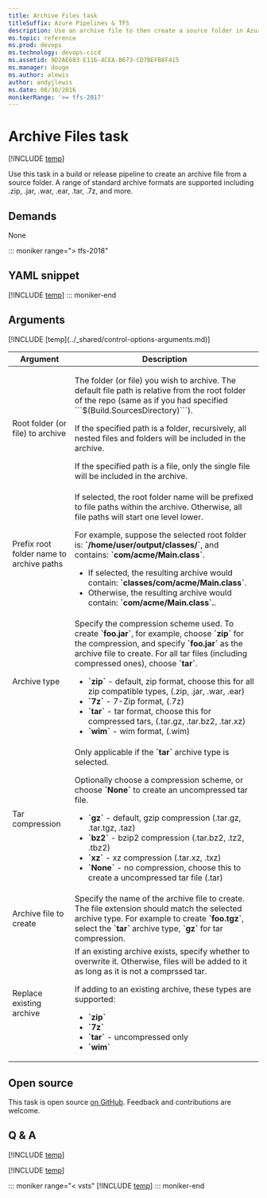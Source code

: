 ```yaml
---
title: Archive Files task
titleSuffix: Azure Pipelines & TFS
description: Use an archive file to then create a source folder in Azure Pipelines and Team Foundation Server (TFS)  
ms.topic: reference
ms.prod: devops
ms.technology: devops-cicd
ms.assetid: 9D2AE683-E116-4CEA-B673-CD7BEFB8F415
ms.manager: douge
ms.author: alewis
author: andyjlewis
ms.date: 08/30/2016
monikerRange: '>= tfs-2017'
---
```


# Archive Files task

[!INCLUDE [temp](../../_shared/version-tfs-2017-rtm.md)]

Use this task in a build or release pipeline to create an archive file from a source folder.
A range of standard archive formats are supported including .zip, .jar, .war, .ear, .tar, .7z, and more.

## Demands

None

::: moniker range="> tfs-2018"
## YAML snippet
[!INCLUDE [temp](../_shared/yaml/ArchiveFilesV2.md)]
::: moniker-end

## Arguments

<table>
<thead>
<tr>
<th>Argument</th>
<th>Description</th>
</tr>
</thead>
<tr>
<td>Root folder (or file) to archive</td>
<td>
<p>The folder (or file) you wish to archive. The default file path is relative from the root folder of the repo (same as if you had specified ```$(Build.SourcesDirectory)```).</p>
<p>If the specified path is a folder, recursively, all nested files and folders will be included in the archive.</p>
<p>If the specified path is a file, only the single file will be included in the archive.</p>
</td>
</tr>
<tr>
<td>Prefix root folder name to archive paths</td>
<td>If selected, the root folder name will be prefixed to file paths within the archive.  Otherwise, all file paths will start one level lower.
<p>For example, suppose the selected root folder is: <b>`/home/user/output/classes/`</b>, and contains: <b>`com/acme/Main.class`</b>.
<ul>
    <li>If selected, the resulting archive would contain: <b>`classes/com/acme/Main.class`</b>.
    </li>
    <li>Otherwise, the resulting archive would contain: <b>`com/acme/Main.class`.</b>.
    </li>
</ul>
</td>
</tr>
<tr>
<td>Archive type</td>
<td>Specify the compression scheme used.  To create <b>`foo.jar`</b>, for example, choose <b>`zip`</b> for the compression, and specify <b>`foo.jar`</b> as the archive file to create.  For all tar files (including compressed ones), choose <b>`tar`</b>.
<p>
<ul>
<li><b>`zip`</b> - default, zip format, choose this for all zip compatible types, (.zip, .jar, .war, .ear)</li>
<li><b>`7z`</b> - 7-Zip format, (.7z)</li>
<li><b>`tar`</b> - tar format, choose this for compressed tars, (.tar.gz, .tar.bz2, .tar.xz)</li>
<li><b>`wim`</b> - wim format, (.wim)</li>
</ul>
</td>
</tr>
<tr>
<td>Tar compression</td>
<td>Only applicable if the <b>`tar`</b> archive type is selected.
<p>Optionally choose a compression scheme, or choose <b>`None`</b> to create an uncompressed tar file.
<ul>
<li><b>`gz`</b> - default, gzip compression (.tar.gz, .tar.tgz, .taz)</li>
<li><b>`bz2`</b> - bzip2 compression (.tar.bz2, .tz2, .tbz2)</li>
<li><b>`xz`</b> - xz compression (.tar.xz, .txz)</li>
<li><b>`None`</b> - no compression, choose this to create a uncompressed tar file (.tar)</li>
</ul>
</td>
</tr>
<tr>
<td>Archive file to create</td>
<td>Specify the name of the archive file to create. The file extension should match the selected archive type.  For example to create <b>`foo.tgz`</b>, select the <b>`tar`</b> archive type, <b>`gz`</b> for tar compression.
</td>
</tr>
<tr>
<td>Replace existing archive</td>
<td>If an existing archive exists, specify whether to overwrite it.  Otherwise, files will be added to it as long as it is not a comprssed tar.
<p>If adding to an existing archive, these types are supported:</p>
<ul>
<li><b>`zip`</b></li>
<li><b>`7z`</b></li>
<li><b>`tar`</b> - uncompressed only</li>
<li><b>`wim`</b></li>
</ul>
</td>
</tr>
<tr>
</tr>
[!INCLUDE [temp](../_shared/control-options-arguments.md)]
</table>

## Open source

This task is open source [on GitHub](https://github.com/Microsoft/azure-pipelines-tasks). Feedback and contributions are welcome.

## Q & A

<!-- BEGINSECTION class="md-qanda" -->

[!INCLUDE [temp](../_shared/build-step-common-qa.md)]

[!INCLUDE [temp](../../_shared/qa-agents.md)]

::: moniker range="< vsts"
[!INCLUDE [temp](../../_shared/qa-versions.md)]
::: moniker-end

<!-- ENDSECTION -->
